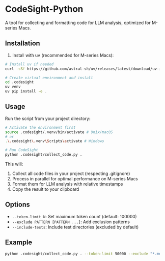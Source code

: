 # CodeSight-Python

A tool for collecting and formatting code for LLM analysis, optimized for M-series Macs.

## Installation

1. Install with uv (recommended for M-series Macs):

```bash
# Install uv if needed
curl -sSf https://github.com/astral-sh/uv/releases/latest/download/uv-installer.sh | bash

# Create virtual environment and install
cd .codesight
uv venv
uv pip install -e .
```

## Usage

Run the script from your project directory:

```bash
# Activate the environment first
source .codesight/.venv/bin/activate # Unix/macOS
# or
.\.codesight\.venv\Scripts\activate # Windows

# Run CodeSight
python .codesight/collect_code.py .
```

This will:
1. Collect all code files in your project (respecting .gitignore)
2. Process in parallel for optimal performance on M-series Macs
3. Format them for LLM analysis with relative timestamps
4. Copy the result to your clipboard

## Options

- `--token-limit N`: Set maximum token count (default: 100000)
- `--exclude PATTERN [PATTERN ...]`: Add exclusion patterns
- `--include-tests`: Include test directories (excluded by default)

## Example

```bash
python .codesight/collect_code.py . --token-limit 50000 --exclude "*.md" "docs/"
```
